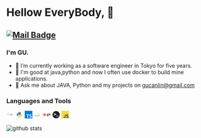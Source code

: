 # Hellow EveryBody, 👋 

[![Mail Badge](https://img.shields.io/badge/-gucanlin@gmail.com-c14438?style=flat-square&logo=Gmail&logoColor=white&link=mailto:gucanlin@gmail.com)](mailto:gucanlin@gmail.com)
 ---
### I'm GU.

- 🔭 I’m currently working as a software engineer in Tokyo for five years.
- 🙋 I'm good at java,python and now I often use docker to build mine applications.
- 💬 Ask me about JAVA, Python and my projects on gucanlin@gmail.com

### Languages and Tools
<code><img height="20" src="https://raw.githubusercontent.com/github/explore/80688e429a7d4ef2fca1e82350fe8e3517d3494d/topics/java/java.png"></code>
<code><img height="20" src="https://raw.githubusercontent.com/github/explore/80688e429a7d4ef2fca1e82350fe8e3517d3494d/topics/python/python.png"></code>
<code><img height="20" src="https://raw.githubusercontent.com/github/explore/80688e429a7d4ef2fca1e82350fe8e3517d3494d/topics/typescript/typescript.png"></code>
<code><img height="20" src="https://raw.githubusercontent.com/github/explore/80688e429a7d4ef2fca1e82350fe8e3517d3494d/topics/mysql/mysql.png"></code>
<code><img height="20" src="https://raw.githubusercontent.com/github/explore/80688e429a7d4ef2fca1e82350fe8e3517d3494d/topics/git/git.png"></code>
<code><img height="20" src="https://raw.githubusercontent.com/github/explore/80688e429a7d4ef2fca1e82350fe8e3517d3494d/topics/terminal/terminal.png"></code>
<code><img height="20" src="https://raw.githubusercontent.com/github/explore/80688e429a7d4ef2fca1e82350fe8e3517d3494d/topics/javascript/javascript.png"></code>

![github stats](https://github-readme-stats.vercel.app/api?username=gclsgithub&show_icons=true)
